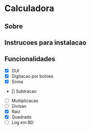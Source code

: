 # Calculadora


## Sobre


## Instrucoes para instalacao


## Funcionalidades

- [x] GUI
- [x] Digitacao por botoes
- [x] Soma
- [] Subtracao
- [ ] Multiplicacao
- [ ] Divisao
- [x] Raiz
- [x] Quadrado
- [ ] Log em BD